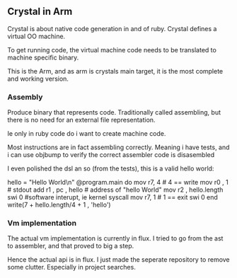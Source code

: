 ## Crystal in Arm


Crystal is about native code generation in and of ruby. Crystal defines a virtual OO machine.

To get running code, the virtual machine code needs to be translated to machine specific binary.

This is the Arm, and as arm is crystals main target, it is the most complete and working version.

###  Assembly

Produce binary that represents code. 
Traditionally called assembling, but there is no need for an external file representation. 

Ie only in ruby code do i want to create machine code.

Most instructions are in fact assembling correctly. Meaning i have tests, and i can use objbump to verify the correct assembler code is disasembled

I even polished the dsl an so (from the tests), this is a valid hello world:

   hello = "Hello World\n"
   @program.main do 
      mov r7, 4     # 4 == write
      mov r0 , 1    # stdout
      add r1 , pc , hello   # address of "hello World"
      mov r2 , hello.length
    	swi 0         #software interupt, ie kernel syscall
      mov r7, 1     # 1 == exit
    	swi 0
   end
   write(7 + hello.length/4 + 1 , 'hello') 

### Vm implementation

The actual vm implementation is currently in flux. I tried to go from the ast to assembler, and that proved to big a step.

Hence the actual api is in flux. I just made the seperate repository to remove some clutter. Especially in project searches.
